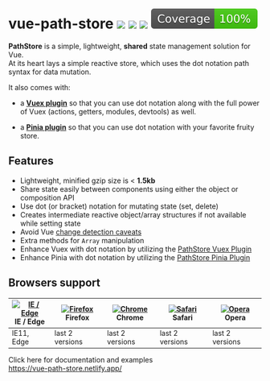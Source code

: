 # vue-path-store <a href="https://npm.im/vue-path-store"><img src="https://badgen.net/npm/v/vue-path-store"></a> ![](https://img.badgesize.io/kouts/vue-path-store/main/dist/umd/pathStore.min.js.svg) ![](https://img.badgesize.io/kouts/vue-path-store/main/dist/umd/pathStore.min.js.svg?compression=gzip) ![](coverage/badge.svg)

**PathStore** is a simple, lightweight, **shared** state management solution for Vue.  
At its heart lays a simple reactive store, which uses the dot notation path syntax for data mutation.  

It also comes with:

- a **[Vuex plugin](https://vue-path-store.netlify.app/path-store-vuex-plugin/)** so that you can use dot notation along with the
full power of Vuex (actions, getters, modules, devtools) as well.

- a **[Pinia plugin](https://vue-path-store.netlify.app/path-store-pinia-plugin/)** so that you can use dot notation with your favorite fruity store.

## Features

- Lightweight, minified gzip size is < **1.5kb**
- Share state easily between components using either the object or composition API
- Use dot (or bracket) notation for mutating state (set, delete)
- Creates intermediate reactive object/array structures if not available while setting state
- Avoid Vue [change detection caveats](https://vuejs.org/v2/guide/reactivity.html#Change-Detection-Caveats)
- Extra methods for `Array` manipulation
- Enhance Vuex with dot notation by utilizing the [PathStore Vuex Plugin](https://vue-path-store.netlify.app/path-store-vuex-plugin/)
- Enhance Pinia with dot notation by utilizing the [PathStore Pinia Plugin](https://vue-path-store.netlify.app/path-store-pinia-plugin/)

## Browsers support

| [<img src="https://raw.githubusercontent.com/alrra/browser-logos/master/src/edge/edge_48x48.png" alt="IE / Edge" width="24px" height="24px" />](http://godban.github.io/browsers-support-badges/)<br/>IE / Edge | [<img src="https://raw.githubusercontent.com/alrra/browser-logos/master/src/firefox/firefox_48x48.png" alt="Firefox" width="24px" height="24px" />](http://godban.github.io/browsers-support-badges/)<br/>Firefox | [<img src="https://raw.githubusercontent.com/alrra/browser-logos/master/src/chrome/chrome_48x48.png" alt="Chrome" width="24px" height="24px" />](http://godban.github.io/browsers-support-badges/)<br/>Chrome | [<img src="https://raw.githubusercontent.com/alrra/browser-logos/master/src/safari/safari_48x48.png" alt="Safari" width="24px" height="24px" />](http://godban.github.io/browsers-support-badges/)<br/>Safari | [<img src="https://raw.githubusercontent.com/alrra/browser-logos/master/src/opera/opera_48x48.png" alt="Opera" width="24px" height="24px" />](http://godban.github.io/browsers-support-badges/)<br/>Opera |
| --------- | --------- | --------- | --------- | --------- |
| IE11, Edge| last 2 versions| last 2 versions| last 2 versions| last 2 versions


Click here for documentation and examples  
https://vue-path-store.netlify.app/
